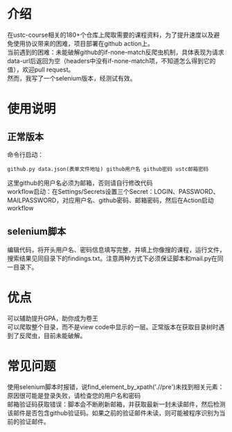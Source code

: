 # 介绍
在ustc-course相关的180+个仓库上爬取需要的课程资料，为了提升速度以及避免使用协议带来的困难，项目部署在github action上。  
当前遇到的困难：未能破解github的if-none-match反爬虫机制，具体表现为请求data-url后返回为空（headers中没有if-none-match项，不知道怎么得到它的值），欢迎pull request。  
然而，我写了一个selenium版本，经测试有效。
# 使用说明
## 正常版本
命令行启动：
```shell
github.py data.json(表单文件地址) github用户名 github密码 ustc邮箱密码
```
这里github的用户名必须为邮箱，否则请自行修改代码  
workflow启动：在Settings/Secrets设置三个Secret：LOGIN、PASSWORD、MAILPASSWORD，对应用户名、github密码、邮箱密码，然后在Action启动workflow  
## selenium脚本
编辑代码，将开头用户名、密码信息填写完整，并填上你像搜的课程，运行文件，搜索结果见同目录下的findings.txt。注意两种方式下必须保证脚本和mail.py在同一目录下。
# 优点
可以辅助提升GPA，助你成为卷王  
可以爬取整个目录，而不是view code中显示的一层。正常版本在获取目录树时遇到了反爬虫，目前未能破解。
# 常见问题
使用selenium脚本时报错，说find_element_by_xpath('.//pre')未找到相关元素：原因很可能是登录失败，请检查您的用户名和密码  
邮箱验证码获取错误：脚本会不断刷新邮箱，并获取最新一封未读邮件，然后检测该邮件是否包含github验证码。如果之前的验证邮件未读，则可能被程序识别为当前的验证邮件。
